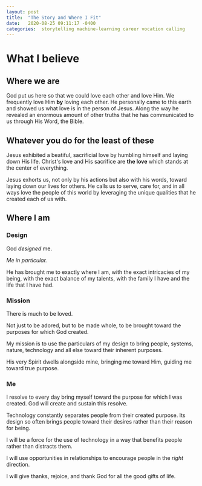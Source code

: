 ```yaml
---
layout: post
title:  "The Story and Where I Fit"
date:   2020-08-25 09:11:17 -0400
categories:  storytelling machine-learning career vocation calling
---
```


# What I believe 
## Where we are
God put us here so that we could love each other and love Him.
We frequently love Him __by__ loving each other.
He personally came to this earth and showed us what love is in the person of Jesus.
Along the way he revealed an enormous amount of other truths that he has communicated to us through His Word, the Bible.

## Whatever you do for the least of these

Jesus exhibited a beatiful, sacrificial love by humbling himself and laying down His life.
Christ's love and His sacrifice are __the love__ which stands at the center of everything.

Jesus exhorts us, not only by his actions but also with his words, toward laying down our lives for others.
He calls us to serve, care for, and in all ways love the people of this world by leveraging the unique qualities that he created each of us with.

## Where I am

### Design 

God _designed_ me.  

_Me in particular._  

He has brought me to exactly where I am, with the exact intricacies of my being, with the exact balance of my talents, with the family I have and the life that I have had.


### Mission

There is much to be loved.

Not just to be adored, but to be made whole, to be brought toward the purposes for which God created. 

My mission is to use the particulars of my design to bring people, systems, nature, technology and all else toward their inherent purposes.

His very Spirit dwells alongside mine, bringing me toward Him, guiding me toward true purpose. 

### Me
I resolve to every day bring myself toward the purpose for which I was created. God will create and sustain this resolve.

Technology constantly separates people from their created purpose.
Its design so often brings people toward their desires rather than their reason for being.
 

I will be a force for the use of technology in a way that benefits people rather than distracts them.

I will use opportunities in relationships to encourage people in the _right_ direction.

I will give thanks, rejoice, and thank God for all the good gifts of life.
